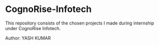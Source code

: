 # CognoRise-Infotech

This repository consists of the chosen projects I made during internship under CognoRise Infotech.

Author: YASH KUMAR
